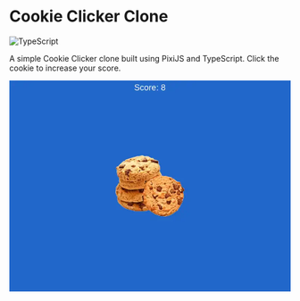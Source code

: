 # Cookie Clicker Clone
![TypeScript](https://img.shields.io/badge/TypeScript-white?logo=typescript)

A simple Cookie Clicker clone built using PixiJS and TypeScript. Click the cookie to increase your score.

![preview](./assets/preview.webp)
